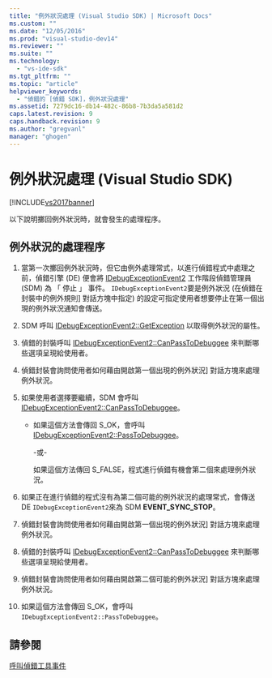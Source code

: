 ```yaml
---
title: "例外狀況處理 (Visual Studio SDK) | Microsoft Docs"
ms.custom: ""
ms.date: "12/05/2016"
ms.prod: "visual-studio-dev14"
ms.reviewer: ""
ms.suite: ""
ms.technology: 
  - "vs-ide-sdk"
ms.tgt_pltfrm: ""
ms.topic: "article"
helpviewer_keywords: 
  - "偵錯的 [偵錯 SDK]，例外狀況處理"
ms.assetid: 7279dc16-db14-482c-86b8-7b3da5a581d2
caps.latest.revision: 9
caps.handback.revision: 9
ms.author: "gregvanl"
manager: "ghogen"
---
```

# 例外狀況處理 (Visual Studio SDK)
[!INCLUDE[vs2017banner](../../code-quality/includes/vs2017banner.md)]

以下說明擲回例外狀況時，就會發生的處理程序。  
  
## 例外狀況的處理程序  
  
1.  當第一次擲回例外狀況時，但它由例外處理常式，以進行偵錯程式中處理之前，偵錯引擎 \(DE\) 便會將 [IDebugExceptionEvent2](../../extensibility/debugger/reference/idebugexceptionevent2.md) 工作階段偵錯管理員 \(SDM\) 為 「 停止 」 事件。  `IDebugExceptionEvent2`要是例外狀況 \(在偵錯在封裝中的例外規則\] 對話方塊中指定\) 的設定可指定使用者想要停止在第一個出現的例外狀況通知會傳送。  
  
2.  SDM 呼叫 [IDebugExceptionEvent2::GetException](../Topic/IDebugExceptionEvent2::GetException.md) 以取得例外狀況的屬性。  
  
3.  偵錯的封裝呼叫 [IDebugExceptionEvent2::CanPassToDebuggee](../../extensibility/debugger/reference/idebugexceptionevent2-canpasstodebuggee.md) 來判斷哪些選項呈現給使用者。  
  
4.  偵錯封裝會詢問使用者如何藉由開啟第一個出現的例外狀況\] 對話方塊來處理例外狀況。  
  
5.  如果使用者選擇要繼續，SDM 會呼叫 [IDebugExceptionEvent2::CanPassToDebuggee](../../extensibility/debugger/reference/idebugexceptionevent2-canpasstodebuggee.md)。  
  
    -   如果這個方法會傳回 S\_OK，會呼叫 [IDebugExceptionEvent2::PassToDebuggee](../../extensibility/debugger/reference/idebugexceptionevent2-passtodebuggee.md)。  
  
         \-或\-  
  
         如果這個方法傳回 S\_FALSE，程式進行偵錯有機會第二個來處理例外狀況。  
  
6.  如果正在進行偵錯的程式沒有為第二個可能的例外狀況的處理常式，會傳送 DE `IDebugExceptionEvent2`來為 SDM  **EVENT\_SYNC\_STOP**。  
  
7.  偵錯封裝會詢問使用者如何藉由開啟第一個出現的例外狀況\] 對話方塊來處理例外狀況。  
  
8.  偵錯的封裝呼叫 [IDebugExceptionEvent2::CanPassToDebuggee](../../extensibility/debugger/reference/idebugexceptionevent2-canpasstodebuggee.md) 來判斷哪些選項呈現給使用者。  
  
9. 偵錯封裝會詢問使用者如何藉由開啟第二個可能的例外狀況\] 對話方塊來處理例外狀況。  
  
10. 如果這個方法會傳回 S\_OK，會呼叫`IDebugExceptionEvent2::PassToDebuggee`。  
  
## 請參閱  
 [呼叫偵錯工具事件](../../extensibility/debugger/calling-debugger-events.md)